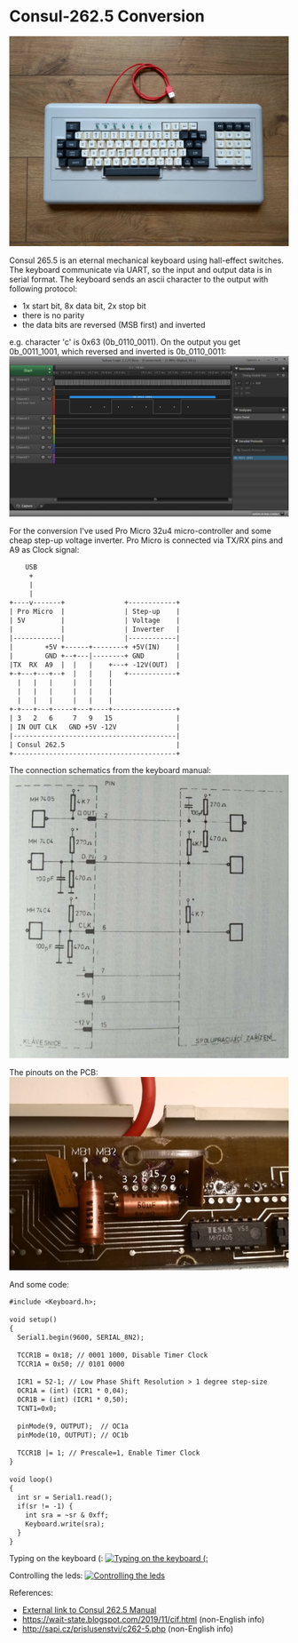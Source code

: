 # Consul-262.5 Conversion

![](images/consul_262_5_top.jpg)

Consul 265.5 is an eternal mechanical keyboard using hall-effect switches. The keyboard communicate via UART, so the input and output data is in serial format.
The keyboard sends an ascii character to the output with following protocol: 
 - 1x start bit, 8x data bit, 2x stop bit
 - there is no parity
 - the data bits are reversed (MSB first) and inverted      

e.g. character 'c' is 0x63 (0b_0110_0011). On the output you get 0b_0011_1001, which reversed and inverted is 0b_0110_0011:
 ![Output signal](images/output_signal.png) 

For the conversion I've used Pro Micro 32u4 micro-controller and some cheap step-up voltage inverter. 
Pro Micro is connected via TX/RX pins and A9 as Clock signal:
```text
    USB
     +
     |
     |
+----v-------+               +------------+
| Pro Micro  |               | Step-up    |
| 5V         |               | Voltage    |
|            |               | Inverter   |
|------------|               |------------|
|        +5V +------+--------+ +5V(IN)    |
|        GND +--+---|--------+ GND        |
|TX  RX  A9  |  |   |    +---+ -12V(OUT)  |
+-+---+---+--+  |   |    |   +------------+
  |   |   |     |   |    |
  |   |   |     |   |    |
  |   |   |     |   |    |
+-+---+---+-----+---+----+----------------+
| 3   2   6     7   9   15                |
| IN OUT CLK   GND +5V -12V               |
|-----------------------------------------|
| Consul 262.5                            |
+-----------------------------------------+
```
The connection schematics from the keyboard manual:
![Consul 262.5 Connection scheme](images/connection_manual.png)

The pinouts on the PCB:
![Connection Detail](images/connection_detail.jpg)

And some code:
```
#include <Keyboard.h>;

void setup()
{
  Serial1.begin(9600, SERIAL_8N2);
  
  TCCR1B = 0x18; // 0001 1000, Disable Timer Clock 
  TCCR1A = 0x50; // 0101 0000
  
  ICR1 = 52-1; // Low Phase Shift Resolution > 1 degree step-size 
  OCR1A = (int) (ICR1 * 0,04);
  OCR1B = (int) (ICR1 * 0,50);
  TCNT1=0x0;
  
  pinMode(9, OUTPUT);  // OC1a
  pinMode(10, OUTPUT); // OC1b
    
  TCCR1B |= 1; // Prescale=1, Enable Timer Clock
}

void loop()
{
  int sr = Serial1.read();
  if(sr != -1) {
    int sra = ~sr & 0xff;
    Keyboard.write(sra);     
  }
}

```

Typing on the keyboard (:
[![Typing on the keyboard (:](https://img.youtube.com/vi/cxvo7qaBsrE/maxresdefault.jpg)](https://youtu.be/cxvo7qaBsrE)

Controlling the leds:
[![Controlling the leds](https://img.youtube.com/vi/4TuojVTcknU/maxresdefault.jpg)](https://youtu.be/4TuojVTcknU)

References:
 - [External link to Consul 262.5 Manual](https://consul.odkaznik.cz/_media/wiki:consul-262-5.pdf)
 - https://wait-state.blogspot.com/2019/11/cif.html (non-English info)
 - http://sapi.cz/prislusenstvi/c262-5.php (non-English info)
